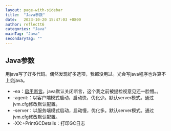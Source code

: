```yaml
---
layout: page-with-sidebar
title:  "Java参数"
date:   2023-10-20 15:47:03 +0800
author: reflectt6
categories: "Java"
mainTag: "Java"
secondaryTag: ""
---
```


## Java参数

用java写了好多代码。偶然发现好多选项，我都没用过。光会写java程序也许算不上会java。

- -ea：[启用断言](https://blog.csdn.net/weixin_62458944/article/details/132069797)。java默认关闭断言，这个我之前被提检视意见还一脸懵。。
- -agent:：以客户端模式启动，启动快，优化少。默认server模式。通过jvm.cfg修改默认配置。
- -server：以服务端模式启动，启动慢，优化多。默认server模式。通过jvm.cfg修改默认配置。
- -XX:+PrintGCDetails：打印GC日志













